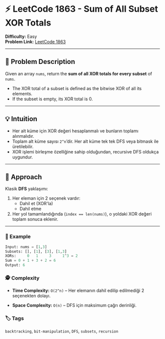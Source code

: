 # ⚡ LeetCode 1863 - Sum of All Subset XOR Totals

**Difficulty:** Easy  
**Problem Link:** [LeetCode 1863](https://leetcode.com/problems/sum-of-all-subset-xor-totals)

---

## 🧩 Problem Description

Given an array `nums`, return the **sum of all XOR totals for every subset** of `nums`.

- The XOR total of a subset is defined as the bitwise XOR of all its elements.  
- If the subset is empty, its XOR total is 0.

---

## 💡 Intuition

- Her alt küme için XOR değeri hesaplanmalı ve bunların toplamı alınmalıdır.
- Toplam alt küme sayısı `2^n`’dir. Her alt küme tek tek DFS veya bitmask ile üretilebilir.
- XOR işlemi birleşme özelliğine sahip olduğundan, recursive DFS oldukça uygundur.

---

## 🚀 Approach

Klasik **DFS** yaklaşımı:
1. Her eleman için 2 seçenek vardır:
   - Dahil et (XOR'la)
   - Dahil etme
2. Her yol tamamlandığında (`index == len(nums)`), o yoldaki XOR değeri toplam sonuca eklenir.

---

### 🧪 Example
```python
Input: nums = [1,3]
Subsets: [], [1], [3], [1,3]
XORs:     0   1     3     1^3 = 2
Sum = 0 + 1 + 3 + 2 = 6
Output: 6
```

### 🕵️ Complexity

- **Time Complexity:** `O(2^n)` – Her elemanın dahil edilip edilmediği 2 seçenekten dolayı.

- **Space Complexity:** `O(n)` – DFS için maksimum çağrı derinliği.

### 🏷️ Tags
`backtracking`, `bit-manipulation`, `DFS`, `subsets`, `recursion`